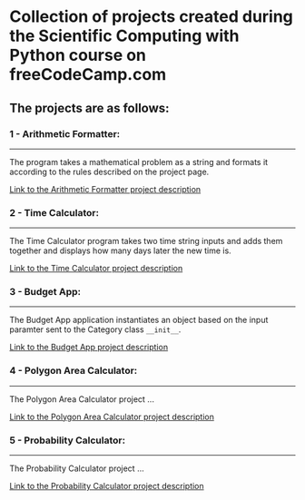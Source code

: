 # Collection of projects created during the Scientific Computing with Python course on freeCodeCamp.com

## **The projects are as follows:**

### **1 - Arithmetic Formatter:** 

---
The program takes a mathematical problem as a string and formats it according to the rules described on the project page.

[Link to the Arithmetic Formatter project description](https://www.freecodecamp.org/learn/scientific-computing-with-python/scientific-computing-with-python-projects/arithmetic-formatter)

### **2 - Time Calculator:** 

---
The Time Calculator program takes two time string inputs and adds them together and displays how many days later the new time is.

[Link to the Time Calculator project description](https://www.freecodecamp.org/learn/scientific-computing-with-python/scientific-computing-with-python-projects/time-calculator)

### **3 - Budget App:** 

---
The Budget App application instantiates an object based on the input paramter sent to the Category class `__init__`.

[Link to the Budget App project description](https://www.freecodecamp.org/learn/scientific-computing-with-python/scientific-computing-with-python-projects/budget-app)

### **4 - Polygon Area Calculator:**

---
The Polygon Area Calculator project ...

[Link to the Polygon Area Calculator project description]()

### **5 - Probability Calculator:**

---
The Probability Calculator project ...

[Link to the Probability Calculator project description]()
